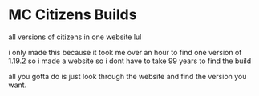 
# MC Citizens Builds

all versions of citizens in one website lul

i only made this because it took me over an hour to find one version of 1.19.2 so i made a website so i dont have to take 99 years to find the build

all you gotta do is just look through the website and find the version you want.
